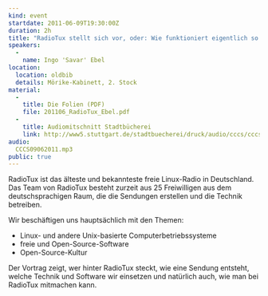 ```yaml
---
kind: event
startdate: 2011-06-09T19:30:00Z
duration: 2h
title: "RadioTux stellt sich vor, oder: Wie funktioniert eigentlich so ein Internet-Radio?"
speakers:
  -
    name: Ingo 'Savar' Ebel
location:
  location: oldbib
  details: Mörike-Kabinett, 2. Stock
material:
  -
    title: Die Folien (PDF)
    file: 201106_RadioTux_Ebel.pdf
  -
    title: Audiomitschnitt Stadtbücherei
    link: http://www5.stuttgart.de/stadtbuecherei/druck/audio/cccs/cccs_audio.htm#27
audio:
  CCCS09062011.mp3
public: true
---
```

RadioTux ist das älteste und bekannteste freie Linux-Radio in
Deutschland. Das Team von RadioTux besteht zurzeit aus 25 Freiwilligen
aus dem deutschsprachigen Raum, die die Sendungen erstellen und die
Technik betreiben.

Wir beschäftigen uns hauptsächlich mit den Themen:

* Linux- und andere Unix-basierte Computerbetriebssysteme
* freie und Open-Source-Software
* Open-Source-Kultur

Der Vortrag zeigt, wer hinter RadioTux steckt, wie eine Sendung
entsteht, welche Technik und Software wir einsetzen und natürlich auch,
wie man bei RadioTux mitmachen kann.
